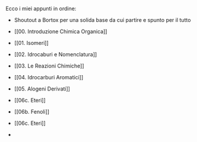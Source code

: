 Ecco i miei appunti in ordine:
- Shoutout a Bortox per una solida base da cui partire e spunto per il tutto

- [[00. Introduzione Chimica Organica]]
- [[01. Isomeri]]
- [[02. Idrocaburi e Nomenclatura]]
- [[03. Le Reazioni Chimiche]]
- [[04. Idrocarburi Aromatici]]
- [[05. Alogeni Derivati]]
- [[06c. Eteri]]
- [[06b. Fenoli]]
- [[06c. Eteri]]
-